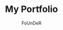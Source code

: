 ---
layout: ../../layouts/markdownpostlayout.astro
title: 'My Portfolio'
pubDate: 2025-05-19
description: 'A simple website I made about me, with selected number of programming languages.'
author: 'FoUnDeR'
image:
    url: 'https://docs.astro.build/assets/rose.webp'
    alt: 'The Astro logo on a dark background with a pink glow.'
tags: ["astro", "web", "self-taught"]
---